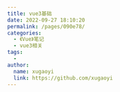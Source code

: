 ```yaml
---
title: vue3基础
date: 2022-09-27 18:10:20
permalink: /pages/090e78/
categories:
  - 《Vue》笔记
  - vue3相关
tags:
  -
author:
  name: xugaoyi
  link: https://github.com/xugaoyi
---
```

